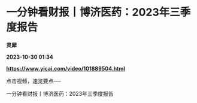 # 一分钟看财报丨博济医药：2023年三季度报告
**灵犀**

**2023-10-30 01:34**

**https://www.yicai.com/video/101889504.html**

点击视频，速览要点──

一分钟看财报丨博济医药：2023年三季度报告